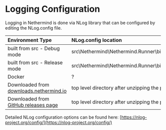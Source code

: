 # Logging Configuration

Logging in Nethermind is done via NLog library that can be configured by editing the NLog.config file.

| Environment Type | NLog.config location |
| :--- | :--- |
| built from src - Debug mode | src\Nethermind\Nethermind.Runner\bin\Debug\netcoreapp3.1\NLog.config |
| built from src - Release mode | src\Nethermind\Nethermind.Runner\bin\Release\netcoreapp3.1\NLog.config |
| Docker | ? |
| Downloaded from [downloads.nethermind.io](https://downloads.nethermind.io) | top level directory after unzipping the package |
| Downloaded from [GitHub releases page](https://github.com/NethermindEth/nethermind/releases) | top level directory after unzipping the package |

Detailed NLog configuration options can be found here: [https://nlog-project.org/config/](https://nlog-project.org/config/)

